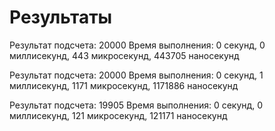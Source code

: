 # Результаты
Результат подсчета: 20000
Время выполнения: 0 секунд, 0 миллисекунд, 443 микросекунд, 443705 наносекунд


Результат подсчета: 20000
Время выполнения: 0 секунд, 1 миллисекунд, 1171 микросекунд, 1171886 наносекунд


Результат подсчета: 19905
Время выполнения: 0 секунд, 0 миллисекунд, 121 микросекунд, 121171 наносекунд
